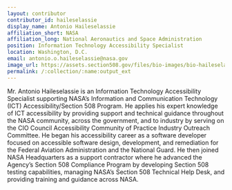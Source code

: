```yaml
---
layout: contributor
contributor_id: haileselassie
display_name: Antonio Haileselassie
affiliation_short: NASA
affiliation_long: National Aeronautics and Space Administration
position: Information Technology Accessibility Specialist
location: Washington, D.C.
email: antonio.o.haileselassie@nasa.gov
image_url: https://assets.section508.gov/files/bio-images/bio-haileselassie.png
permalink: /:collection/:name:output_ext
---
```

Mr. Antonio Haileselassie is an Information Technology Accessibility Specialist supporting NASA’s Information and Communication Technology (ICT) Accessibility/Section 508 Program. He applies his expert knowledge of ICT accessibility by providing support and technical guidance throughout the NASA community, across the government, and to industry by serving on the CIO Council Accessibility Community of Practice Industry Outreach Committee. He began his accessibility career as a software developer focused on accessible software design, development, and remediation for the Federal Aviation Administration and the National Guard. He then joined NASA Headquarters as a support contractor where he advanced the Agency’s Section 508 Compliance Program by developing Section 508 testing capabilities, managing NASA’s Section 508 Technical Help Desk, and providing training and guidance across NASA.